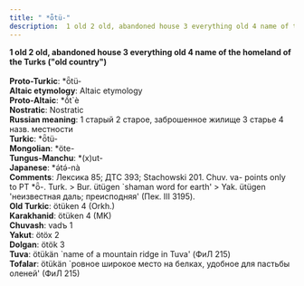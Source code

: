 ```yaml
---
title: " *ȫtü-"
description:  1 old 2 old, abandoned house 3 everything old 4 name of the homeland of the Turks ("old country")
---
```

<p data-pagefind-weight="0.5">
<strong> 1 old 2 old, abandoned house 3 everything old 4 name of the homeland of the Turks ("old country")</strong><br><br>
<strong>Proto-Turkic</strong>:  *ȫtü-<br>
<strong>Altaic etymology</strong>:  Altaic etymology<br>
<strong> Proto-Altaic</strong>:  *ṓt`è<br>
<strong>Nostratic</strong>:  Nostratic<br>
<strong>Russian meaning</strong>:  1 старый 2 старое, заброшенное жилище 3 старье 4 назв. местности<br>
<strong>Turkic</strong>:  *ȫtü-<br>
<strong>Mongolian</strong>:  *öte-<br>
<strong>Tungus-Manchu</strong>:  *(x)ut-<br>
<strong>Japanese</strong>:  *ǝ́tǝ́-nà<br>
<strong>Comments</strong>:  Лексика 85; ДТС 393; Stachowski 201. Chuv. va- points only to PT *ȫ-. Turk. > Bur. ütügen `shaman word for earth' > Yak. ütügen 'неизвестная даль; преисподняя' (Пек. III 3195).<br>
<strong>Old Turkic</strong>:  ötüken 4 (Orkh.)<br>
<strong>Karakhanid</strong>:  ötüken 4 (MK)<br>
<strong>Chuvash</strong>:  vadъ 1<br>
<strong>Yakut</strong>:  ötöx 2<br>
<strong>Dolgan</strong>:  ötök 3<br>
<strong>Tuva</strong>:  ötükän `name of a mountain ridge in Tuva' (ФиЛ 215)<br>
<strong>Tofalar</strong>:  ötükän `ровное широкое место на белках, удобное для пастьбы оленей' (ФиЛ 215)<br>

</p>
